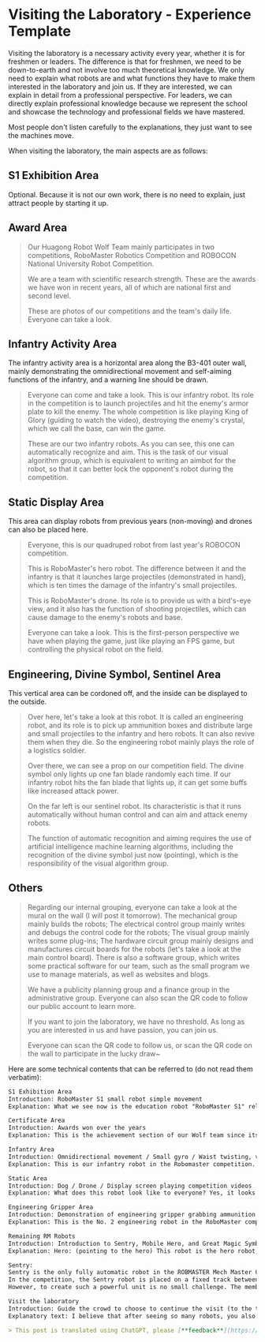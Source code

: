 # Visiting the Laboratory - Experience Template

Visiting the laboratory is a necessary activity every year, whether it is for freshmen or leaders. The difference is that for freshmen, we need to be down-to-earth and not involve too much theoretical knowledge. We only need to explain what robots are and what functions they have to make them interested in the laboratory and join us. If they are interested, we can explain in detail from a professional perspective. For leaders, we can directly explain professional knowledge because we represent the school and showcase the technology and professional fields we have mastered.

Most people don't listen carefully to the explanations, they just want to see the machines move.

When visiting the laboratory, the main aspects are as follows:

## S1 Exhibition Area

Optional. Because it is not our own work, there is no need to explain, just attract people by starting it up.

## Award Area

> Our Huagong Robot Wolf Team mainly participates in two competitions, RoboMaster Robotics Competition and ROBOCON National University Robot Competition.
>
> We are a team with scientific research strength. These are the awards we have won in recent years, all of which are national first and second level.
>
> These are photos of our competitions and the team's daily life. Everyone can take a look.

## Infantry Activity Area

The infantry activity area is a horizontal area along the B3-401 outer wall, mainly demonstrating the omnidirectional movement and self-aiming functions of the infantry, and a warning line should be drawn.

> Everyone can come and take a look. This is our infantry robot. Its role in the competition is to launch projectiles and hit the enemy's armor plate to kill the enemy. The whole competition is like playing King of Glory (guiding to watch the video), destroying the enemy's crystal, which we call the base, can win the game.
>
> These are our two infantry robots. As you can see, this one can automatically recognize and aim. This is the task of our visual algorithm group, which is equivalent to writing an aimbot for the robot, so that it can better lock the opponent's robot during the competition.

## Static Display Area

This area can display robots from previous years (non-moving) and drones can also be placed here.

> Everyone, this is our quadruped robot from last year's ROBOCON competition.
>
> This is RoboMaster's hero robot. The difference between it and the infantry is that it launches large projectiles (demonstrated in hand), which is ten times the damage of the infantry's small projectiles.
>
> This is RoboMaster's drone. Its role is to provide us with a bird's-eye view, and it also has the function of shooting projectiles, which can cause damage to the enemy's robots and base.
>
> Everyone can take a look. This is the first-person perspective we have when playing the game, just like playing an FPS game, but controlling the physical robot on the field.

## Engineering, Divine Symbol, Sentinel Area

This vertical area can be cordoned off, and the inside can be displayed to the outside.

> Over here, let's take a look at this robot. It is called an engineering robot, and its role is to pick up ammunition boxes and distribute large and small projectiles to the infantry and hero robots. It can also revive them when they die. So the engineering robot mainly plays the role of a logistics soldier.
>
> Over there, we can see a prop on our competition field. The divine symbol only lights up one fan blade randomly each time. If our infantry robot hits the fan blade that lights up, it can get some buffs like increased attack power.
>
> On the far left is our sentinel robot. Its characteristic is that it runs automatically without human control and can aim and attack enemy robots.
>
> The function of automatic recognition and aiming requires the use of artificial intelligence machine learning algorithms, including the recognition of the divine symbol just now (pointing), which is the responsibility of the visual algorithm group.

## Others

> Regarding our internal grouping, everyone can take a look at the mural on the wall (I will post it tomorrow).
> The mechanical group mainly builds the robots;
> The electrical control group mainly writes and debugs the control code for the robots;
> The visual group mainly writes some plug-ins;
> The hardware circuit group mainly designs and manufactures circuit boards for the robots (let's take a look at the main control board).
> There is also a software group, which writes some practical software for our team, such as the small program we use to manage materials, as well as websites and blogs.
>
> We have a publicity planning group and a finance group in the administrative group. Everyone can also scan the QR code to follow our public account to learn more.
>
> If you want to join the laboratory, we have no threshold. As long as you are interested in us and have passion, you can join us.
>
> Everyone can scan the QR code to follow us, or scan the QR code on the wall to participate in the lucky draw~

Here are some technical contents that can be referred to (do not read them verbatim):

```markdown
S1 Exhibition Area
Introduction: RoboMaster S1 small robot simple movement
Explanation: What we see now is the education robot "RoboMaster S1" released by DJI in June last year. I believe everyone knows about the RoboMaster Robotics Competition. The S1 robot is derived from the RoboMaster competition. Based on the exploration and accumulation in this competition, DJI developed the S1 and promoted it so that everyone can experience the charm of robots. Interested students can try to experience it (mobile app control experience).

Certificate Area
Introduction: Awards won over the years
Explanation: This is the achievement section of our Wolf team since its establishment three years ago. Although the team has not been around for long, our achievements are evident with the first, second, and third prizes displayed here. This shows that our team has a certain level of scientific research strength, and we look forward to your joining us to inject more new energy. (Explaining the certificates)

Infantry Area
Introduction: Omnidirectional movement / Small gyro / Waist twisting, visual recognition
Explanation: This is our infantry robot in the Robomaster competition. The role of the infantry is mainly to attack enemy robots by firing small projectiles. This is the place where the small projectiles are fired (pointing to the location). The infantry has high flexibility and is the most sensitive among all robots. It can move in all directions. Now let's watch it perform a "small gyro rotation" and waist twisting... (demonstration) In addition, the infantry robot can also perform visual recognition, such as self-aiming, which means it can automatically aim at a certain object and follow it.

Static Area
Introduction: Dog / Drone / Display screen playing competition videos
Explanation: What does this robot look like to everyone? Yes, it looks a bit like a dog. This is a type of quadruped robot, which was a participating robot in the previous Robocon competition. And this is an aerial robot, which is also a type of robot. After seeing so many robots, have you refreshed your understanding of the form of robots? You can watch our competition videos to see the functions of these robots.

Engineering Gripper Area
Introduction: Demonstration of engineering gripper grabbing ammunition box
Explanation: This is the No. 2 engineering robot in the RoboMaster competition. As you can see, it looks more square compared to the infantry. Although it does not have a firing mechanism, it will use various special mechanisms to assist other robots on the field. For example, each large projectile with a damage value of 100 needs to be obtained from the ammunition box on the resource island by the engineering robot's gripping mechanism, and after collecting the large projectiles, they will be supplied to the hero robot. When our infantry robots and other ground robots are damaged to the point of being killed in battle, they often stay in the center of the field. At this time, the engineering robot can use its rescue mechanism to drag the infantry robot back to our supply area for resurrection. Different schools will use different mechanisms to achieve actions such as gripping. This vehicle uses a device called a motor to flip the claw for grabbing ammunition, and a cylinder as an executive component to clamp the ammunition box.

Remaining RM Robots
Introduction: Introduction to Sentry, Mobile Hero, and Great Magic Symbol
Explanation: Hero: (pointing to the hero) This robot is the hero robot, whose main role is to attack enemy robots by firing 35mm large projectiles (golf ball size). This is the place where the large projectiles are fired (pointing to the location). It is similar to the infantry robot, but compared to the infantry robot, the hero robot has higher damage and slightly higher health, but lower flexibility and firing speed. If we regard the infantry as a guerrilla with low continuous output and low health, then the hero robot is a warrior with both explosive killing ability and certain toughness, and often organizes attacks with the infantry robot in the competition. Great Magic Symbol: Here we can see the rotating and glowing Great Magic Symbol. In the 20th season, it was officially called the Energy Mechanism. Due to the high difficulty of activating the Great Magic Symbol and the name of the past seasons, most RM participants still call it the Great Magic Symbol. The Great Magic Symbol provides high bonus effects in the competition and requires our infantry robots to activate it in a specific way, directly improving the attack and defense of the infantry hero. The side that activates the Great Magic Symbol first often has a huge advantage in the competition and is an important factor in winning the game (if it sounds like bragging, feel free to change it). The key algorithm required to activate the Great Magic Symbol is responsible by our visual algorithm team members, requiring a solid foundation in mathematical linear algebra and probability theory. For students interested in the Great Magic Symbol or mathematical logic, you can scan the QR code here to watch the visual algorithm team tutorial and learn about signing up for our visual algorithm team. Thank you, everyone! Please continue to visit the next area.

Sentry:
Sentry is the only fully automatic robot in the ROBMASTER Mech Master Competition. It is responsible for defending the base and providing cover for its teammates in specific areas.
In the competition, the Sentry robot is placed on a fixed track between the base and the front line, and moves along the track to seek and destroy enemy ground robots. Although the Sentry is not equipped with an operator, the rules give it one of the highest health and ammunition capacities in the game. It is also equipped with dual barrels, giving it unparalleled firepower and making it a force to be reckoned with on the field. The fact that the Sentry has won the MVP award multiple times in previous competitions proves this. As the smallest and lightest robot in the competition, it is also a powerful new force on the field.
However, to create such a powerful unit is no small challenge. The members of the mechanical team need to think about how to integrate a considerable number of systems into such a small volume while ensuring stability and ensuring that they work together without interference. The members of the electrical control team need to plan the optimal motion plan for it, allowing it to move freely on the small track. The vision team needs to design an automatic aiming program for it, allowing it to hit the target with every shot even without human operation. So, do you want to take on this challenging and fun project?

Visit the laboratory
Introduction: Guide the crowd to choose to continue the visit (to the team) or to learn more (enter the laboratory for a chance to win a prize), and divide the crowd.
Explanatory text: I believe that after seeing so many robots, you also have a certain understanding of our laboratory. If you are interested and want to learn more, you can enter the laboratory to participate in the lucky draw activity, or visit the next team.

> This post is translated using ChatGPT, please [**feedback**](https://github.com/linyuxuanlin/Wiki_MkDocs/issues/new) if any omissions.
